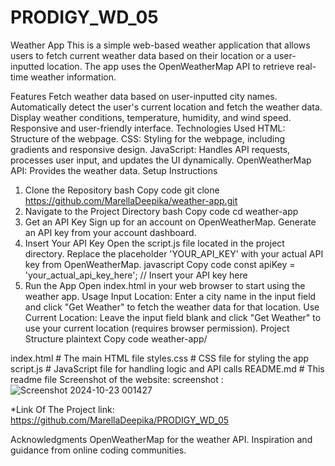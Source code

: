 # PRODIGY_WD_05
Weather App
This is a simple web-based weather application that allows users to fetch current weather data based on their location or a user-inputted location. The app uses the OpenWeatherMap API to retrieve real-time weather information.

Features
Fetch weather data based on user-inputted city names.
Automatically detect the user's current location and fetch the weather data.
Display weather conditions, temperature, humidity, and wind speed.
Responsive and user-friendly interface.
Technologies Used
HTML: Structure of the webpage.
CSS: Styling for the webpage, including gradients and responsive design.
JavaScript: Handles API requests, processes user input, and updates the UI dynamically.
OpenWeatherMap API: Provides the weather data.
Setup Instructions
1. Clone the Repository
bash
Copy code
git clone https://github.com/MarellaDeepika/weather-app.git
2. Navigate to the Project Directory
bash
Copy code
cd weather-app
3. Get an API Key
Sign up for an account on OpenWeatherMap.
Generate an API key from your account dashboard.
4. Insert Your API Key
Open the script.js file located in the project directory.
Replace the placeholder 'YOUR_API_KEY' with your actual API key from OpenWeatherMap.
javascript
Copy code
const apiKey = 'your_actual_api_key_here';
// Insert your API key here
6. Run the App
Open index.html in your web browser to start using the weather app.
Usage
Input Location: Enter a city name in the input field and click "Get Weather" to fetch the weather data for that location.
Use Current Location: Leave the input field blank and click "Get Weather" to use your current location (requires browser permission).
Project Structure
plaintext
Copy code
weather-app/

index.html         # The main HTML file
styles.css         # CSS file for styling the app
script.js          # JavaScript file for handling logic and API calls
README.md          # This readme file
Screenshot of the website:
screenshot :![Screenshot 2024-10-23 001427](https://github.com/user-attachments/assets/e7bf373d-afe7-481c-ad2f-41770cc8812c)



*Link Of The Project
link: https://github.com/MarellaDeepika/PRODIGY_WD_05

Acknowledgments
OpenWeatherMap for the weather API.
Inspiration and guidance from online coding communities.
